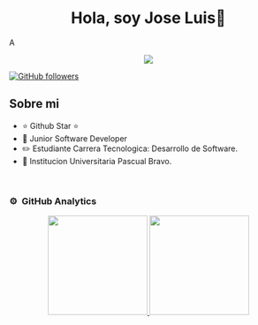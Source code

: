 <div align="center">
<h1 align="center">Hola, soy Jose Luis👋</h1>
</div>
<!--  -->A
<p align="center">
  <a href="https://github.com/Josetamara12/readme-typing-svg"><img src="https://readme-typing-svg.herokuapp.com?font=Time+New+Roman&color=cyan&size=25&center=true&vCenter=true&width=600&height=100&lines=Bienvenido/a+a+mi+mundo..Desarrollador;++;Front-End+Estudiante,;de+Desarollo+de+Software,;Institucion+universitaria+Pascual+Bravo,;Actualmente+Aprendiz/Investigador activo.,;me+encanta+aprender+cosas+nuevas..<3"></a>
</p>


[![GitHub followers](https://img.shields.io/github/followers/josetamara12?style=social)](https://github.com/Josetamara12)
## Sobre mi

- ⭐ Github Star ⭐ 
- 📲 Junior Software Developer
- ✏️ Estudiante Carrera Tecnologica: Desarrollo de Software. 
- 🏫 Institucion Universitaria Pascual Bravo.
<br>

### ⚙️ &nbsp;GitHub Analytics

<p align="center">
<a href="https://github.com/Josetamara12">
  <img height="180em" src="https://github-readme-stats-eight-theta.vercel.app/api?username=Josetamara12&show_icons=true&theme=algolia&include_all_commits=true&count_private=true"/>
  <img height="180em" src="https://github-readme-stats-eight-theta.vercel.app/api/top-langs/?username=Josetamara12&layout=compact&langs_count=8&theme=algolia"/>
</a>
</p>
